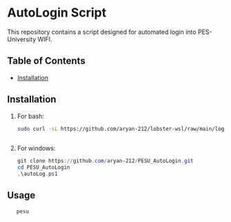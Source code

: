 # AutoLogin Script

This repository contains a script designed for automated login into PES-University WIFI.

## Table of Contents
- [Installation](#installation)

## Installation

1. For bash:
   ```bash
   sudo curl -sL https://github.com/aryan-212/lobster-wsl/raw/main/login.sh -o /usr/local/bin/pesu && sudo chmod +x /usr/local/bin/pesu
  
2. For windows:
   ```powershell
   git clone https://github.com/aryan-212/PESU_AutoLogin.git
   cd PESU_AutoLogin
   .\autoLog.ps1

## Usage
```bash
   pesu
